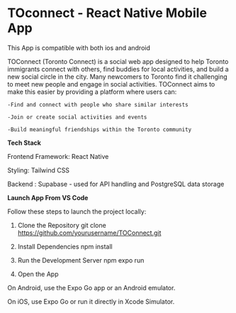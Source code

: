 # TOconnect - React Native Mobile App
This App is compatible with both ios and android

TOConnect (Toronto Connect) is a social web app designed to help Toronto immigrants connect with others, find buddies for local activities, and build a new social circle in the city.
Many newcomers to Toronto find it challenging to meet new people and engage in social activities. TOConnect aims to make this easier by providing a platform where users can:

    -Find and connect with people who share similar interests

    -Join or create social activities and events

    -Build meaningful friendships within the Toronto community

**Tech Stack**

Frontend Framework: React Native

Styling: Tailwind CSS

Backend : Supabase - used for API handling and PostgreSQL data storage

**Launch App From VS Code**

Follow these steps to launch the project locally:

1. Clone the Repository
git clone https://github.com/yourusername/TOConnect.git

2. Install Dependencies
npm install

3. Run the Development Server
npm expo run

4. Open the App

On Android, use the Expo Go app or an Android emulator.

On iOS, use Expo Go or run it directly in Xcode Simulator.

